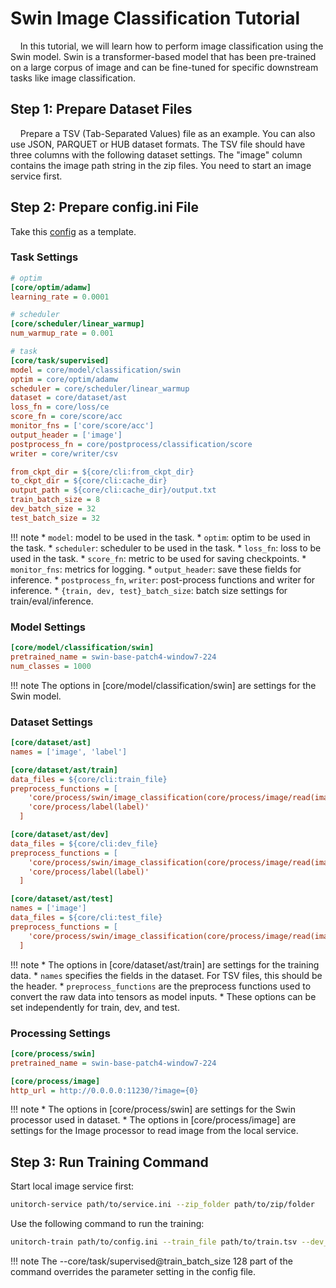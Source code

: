 # Swin Image Classification Tutorial

&nbsp;&nbsp;&nbsp;&nbsp;In this tutorial, we will learn how to perform image classification using the Swin model. Swin is a transformer-based model that has been pre-trained on a large corpus of image and can be fine-tuned for specific downstream tasks like image classification.

## Step 1: Prepare Dataset Files

&nbsp;&nbsp;&nbsp;&nbsp;Prepare a TSV (Tab-Separated Values) file as an example. You can also use JSON, PARQUET or HUB dataset formats. The TSV file should have three columns with the following dataset settings. The "image" column contains the image path string in the zip files. You need to start an image service first.

## Step 2: Prepare config.ini File

Take this [config](https://github.com/fuliucansheng/unitorch/examples/configs/classification/swin.ini) as a template.

### Task Settings

```ini
# optim
[core/optim/adamw]
learning_rate = 0.0001

# scheduler
[core/scheduler/linear_warmup]
num_warmup_rate = 0.001

# task
[core/task/supervised]
model = core/model/classification/swin
optim = core/optim/adamw
scheduler = core/scheduler/linear_warmup
dataset = core/dataset/ast
loss_fn = core/loss/ce
score_fn = core/score/acc
monitor_fns = ['core/score/acc']
output_header = ['image']
postprocess_fn = core/postprocess/classification/score
writer = core/writer/csv

from_ckpt_dir = ${core/cli:from_ckpt_dir}
to_ckpt_dir = ${core/cli:cache_dir}
output_path = ${core/cli:cache_dir}/output.txt
train_batch_size = 8
dev_batch_size = 32
test_batch_size = 32
```

!!! note
    * `model`: model to be used in the task.
    * `optim`: optim to be used in the task.
    * `scheduler`: scheduler to be used in the task.
    * `loss_fn`: loss to be used in the task.
    * `score_fn`: metric to be used for saving checkpoints.
    * `monitor_fns`: metrics for logging.
    * `output_header`: save these fields for inference.
    * `postprocess_fn`, `writer`: post-process functions and writer for inference.
    * `{train, dev, test}_batch_size`: batch size settings for train/eval/inference.

### Model Settings

```ini
[core/model/classification/swin]
pretrained_name = swin-base-patch4-window7-224
num_classes = 1000
```

!!! note
    The options in [core/model/classification/swin] are settings for the Swin model.

### Dataset Settings

```ini
[core/dataset/ast]
names = ['image', 'label']

[core/dataset/ast/train]
data_files = ${core/cli:train_file}
preprocess_functions = [
    'core/process/swin/image_classification(core/process/image/read(image))', 
    'core/process/label(label)'
  ]

[core/dataset/ast/dev]
data_files = ${core/cli:dev_file}
preprocess_functions = [
    'core/process/swin/image_classification(core/process/image/read(image))',
    'core/process/label(label)'
  ]

[core/dataset/ast/test]
names = ['image']
data_files = ${core/cli:test_file}
preprocess_functions = [
    'core/process/swin/image_classification(core/process/image/read(image))'
  ]
```

!!! note
    * The options in [core/dataset/ast/train] are settings for the training data.
    * `names` specifies the fields in the dataset. For TSV files, this should be the header.
    * `preprocess_functions` are the preprocess functions used to convert the raw data into tensors as model inputs.
    * These options can be set independently for train, dev, and test.

### Processing Settings

```ini
[core/process/swin]
pretrained_name = swin-base-patch4-window7-224

[core/process/image]
http_url = http://0.0.0.0:11230/?image={0}
```

!!! note
    * The options in [core/process/swin] are settings for the Swin processor used in dataset.
    * The options in [core/process/image] are settings for the Image processor to read image from the local service.


## Step 3: Run Training Command

Start local image service first:

```bash
unitorch-service path/to/service.ini --zip_folder path/to/zip/folder
```

Use the following command to run the training:

```bash
unitorch-train path/to/config.ini --train_file path/to/train.tsv --dev_file path/to/dev.tsv --core/task/supervised@train_batch_size 128
```

!!! note
    The --core/task/supervised@train_batch_size 128 part of the command overrides the parameter setting in the config file.
